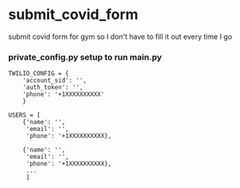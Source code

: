 # submit_covid_form
submit covid form for gym so I don't have to fill it out every time I go


### private_config.py setup to run main.py

```
TWILIO_CONFIG = {
    'account_sid': '',
    'auth_token': '',
    'phone': '+1XXXXXXXXXX'
    }

USERS = [
    {'name': '',
     'email': '',
     'phone': '+1XXXXXXXXXX},

    {'name': '',
     'email': '',
     'phone': '+1XXXXXXXXXX},
     ...
     ]
```
